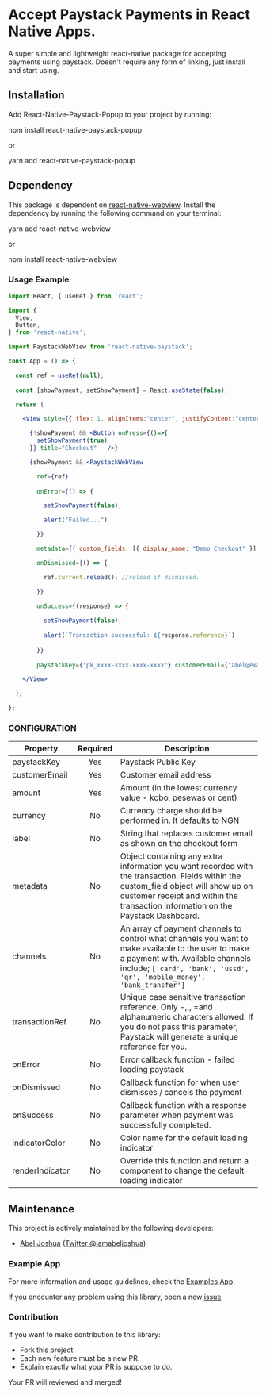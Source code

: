 # Accept Paystack Payments in React Native Apps.

A super simple and lightweight react-native package for accepting payments using paystack. Doesn't require any form of linking, just install and start using.

## Installation
Add React-Native-Paystack-Popup to your project by running:

npm install react-native-paystack-popup

or

yarn add react-native-paystack-popup

## Dependency
This package is dependent on [react-native-webview](https://github.com/react-native-community/react-native-webview). Install the dependency by running the following command on your terminal:

yarn add react-native-webview

or 

npm install react-native-webview

### Usage Example

```jsx
import React, { useRef } from 'react';

import {
  View,
  Button,
} from 'react-native';

import PaystackWebView from 'react-native-paystack';

const App = () => {

  const ref = useRef(null);
  
  const [showPayment, setShowPayment] = React.useState(false);

  return (

    <View style={{ flex: 1, alignItems:"center", justifyContent:"center" }}>

      {!showPayment && <Button onPress={()=>{
        setShowPayment(true)
      }} title="Checkout"   />}

      {showPayment && <PaystackWebView

        ref={ref} 
        
        onError={() => {

          setShowPayment(false);

          alert("Failed...")

        }}

        metadata={{ custom_fields: [{ display_name: "Demo Checkout" }] }}

        onDismissed={() => {

          ref.current.reload(); //reload if dismissed.

        }}

        onSuccess={(response) => { 
        
          setShowPayment(false);
        
          alert(`Transaction successful: ${response.reference}`) 
        
        }}
        
        paystackKey={"pk_xxxx-xxxx-xxxx-xxxx"} customerEmail={"abel@example.com"} amount={6000 * 100} />}

    </View>

  );

};
```

### CONFIGURATION
| Property        | Required           | Description  |
| ------------- |:-------------:| ------|
| paystackKey   | Yes | Paystack Public Key |
| customerEmail   | Yes | Customer email address |
| amount   | Yes | Amount (in the lowest currency value - kobo, pesewas or cent) |
| currency   | No | Currency charge should be performed in. It defaults to NGN |
| label   | No | String that replaces customer email as shown on the checkout form |
| metadata   | No | Object containing any extra information you want recorded with the transaction. Fields within the custom_field object will show up on customer receipt and within the transaction information on the Paystack Dashboard. |
| channels   | No | An array of payment channels to control what channels you want to make available to the user to make a payment with. Available channels include; `['card', 'bank', 'ussd', 'qr', 'mobile_money', 'bank_transfer']` |
| transactionRef   | No | Unique case sensitive transaction reference. Only -,., =and alphanumeric characters allowed. If you do not pass this parameter, Paystack will generate a unique reference for you. |
| onError   | No | Error callback function - failed loading paystack |
| onDismissed   | No | Callback function for when user dismisses / cancels the payment |
| onSuccess   | No | Callback function with a response parameter when payment was successfully completed. |
| indicatorColor   | No | Color name for the default loading indicator |
| renderIndicator   | No | Override this function and return a component to change the default loading indicator|

## Maintenance

This project is actively maintained by the following developers:

- [Abel Joshua](https://github.com/iamabeljoshua) ([Twitter @iamabeljoshua](https://twitter.com/iamabeljoshua))


### Example App

For more information and usage guidelines, check the [Examples App](https://github.com/moonsat/React-Native-Paystack/tree/master/examples).

If you encounter any problem using this library, open a new [issue](https://github.com/moonsat/React-Native-Paystack/issues)

### Contribution

If you want to make contribution to this library:

- Fork this project.
- Each new feature must be a new PR.
- Explain exactly what your PR is suppose to do.

Your PR will reviewed and merged!


